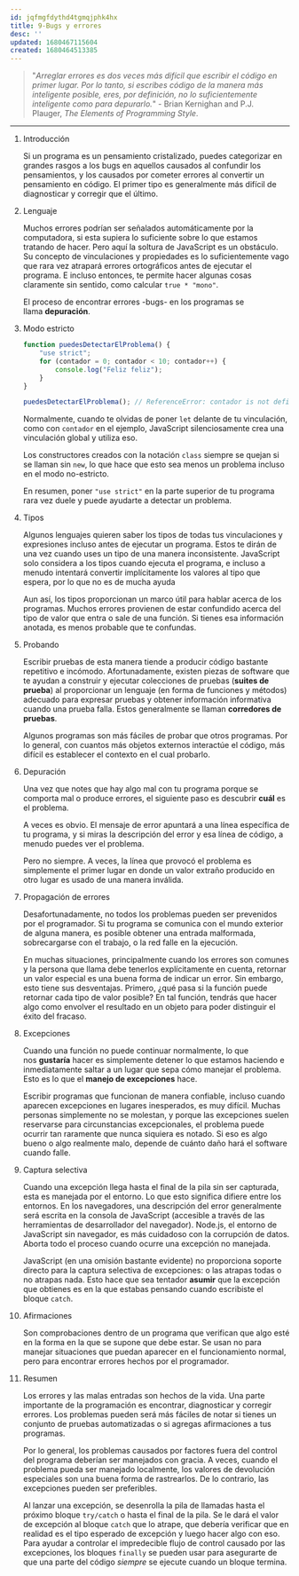 ```yaml
---
id: jqfmgfdythd4tgmqjphk4hx
title: 9-Bugs y errores
desc: ''
updated: 1680467115604
created: 1680464513385
---
```


> "*Arreglar errores es dos veces más difícil que escribir el código en primer lugar. Por lo tanto, si escribes código de la manera más inteligente posible, eres, por definición, no lo suficientemente inteligente como para depurarlo.*" - Brian Kernighan and P.J. Plauger, *The Elements of Programming Style*.

---

1. Introducción

    Si un programa es un pensamiento cristalizado, puedes categorizar en grandes rasgos a los bugs en aquellos causados al confundir los pensamientos, y los causados por cometer errores al convertir un pensamiento en código. El primer tipo es generalmente más difícil de diagnosticar y corregir que el último.

2. Lenguaje

    Muchos errores podrían ser señalados automáticamente por la computadora, si esta supiera lo suficiente sobre lo que estamos tratando de hacer. Pero aquí la soltura de JavaScript es un obstáculo. Su concepto de vinculaciones y propiedades es lo suficientemente vago que rara vez atrapará errores ortográficos antes de ejecutar el programa. E incluso entonces, te permite hacer algunas cosas claramente sin sentido, como calcular `true * "mono"`.

    El proceso de encontrar errores -bugs- en los programas se llama **depuración**.

3. Modo estricto

    ```javascript
    function puedesDetectarElProblema() {
        "use strict";
        for (contador = 0; contador < 10; contador++) {
            console.log("Feliz feliz");
        }
    }

    puedesDetectarElProblema(); // ReferenceError: contador is not defined
    ```

    Normalmente, cuando te olvidas de poner `let` delante de tu vinculación, como con `contador` en el ejemplo, JavaScript silenciosamente crea una vinculación global y utiliza eso.

    Los constructores creados con la notación `class` siempre se quejan si se llaman sin `new`, lo que hace que esto sea menos un problema incluso en el modo no-estricto.

    En resumen, poner `"use strict"` en la parte superior de tu programa rara vez duele y puede ayudarte a detectar un problema.

4. Tipos

    Algunos lenguajes quieren saber los tipos de todas tus vinculaciones y expresiones incluso antes de ejecutar un programa. Estos te dirán de una vez cuando uses un tipo de una manera inconsistente. JavaScript solo considera a los tipos cuando ejecuta el programa, e incluso a menudo intentará convertir implícitamente los valores al tipo que espera, por
    lo que no es de mucha ayuda

    Aun así, los tipos proporcionan un marco útil para hablar acerca de los programas. Muchos errores provienen de estar confundido acerca del tipo de valor que entra o sale de una función. Si tienes esa información anotada, es menos probable que te confundas.

5. Probando

    Escribir pruebas de esta manera tiende a producir código bastante repetitivo e incómodo. Afortunadamente, existen piezas de software que te ayudan a construir y ejecutar colecciones de pruebas (**suites de prueba**) al proporcionar un lenguaje (en forma de funciones y métodos) adecuado para expresar pruebas y obtener información informativa cuando una prueba falla. Estos generalmente se llaman **corredores de pruebas**.

    Algunos programas son más fáciles de probar que otros programas. Por lo general, con cuantos más objetos externos interactúe  el código, más difícil es establecer el contexto en el cual probarlo.

6. Depuración

    Una vez que notes que hay algo mal con tu programa porque se comporta mal o produce errores, el siguiente paso es descubrir **cuál** es el problema.

    A veces es obvio. El mensaje de error apuntará a una línea específica de tu programa, y si miras la descripción del error y esa línea de código, a menudo puedes ver el problema.

    Pero no siempre. A veces, la línea que provocó el problema es simplemente el primer lugar en donde un valor extraño producido en otro lugar es usado de una manera inválida.

7. Propagación de errores

    Desafortunadamente, no todos los problemas pueden ser prevenidos por el programador. Si tu programa se comunica con el mundo exterior de alguna manera, es posible obtener una entrada malformada, sobrecargarse con el trabajo, o la red falle en la ejecución.

    En muchas situaciones, principalmente cuando los errores son comunes y la persona que llama debe tenerlos explícitamente en cuenta, retornar un valor especial es una buena forma de indicar un error. Sin embargo, esto tiene sus desventajas. Primero, ¿qué pasa si la función puede retornar cada tipo de valor posible? En tal función, tendrás que hacer algo como envolver el resultado en un objeto para poder distinguir el éxito del fracaso.

8. Excepciones

    Cuando una función no puede continuar normalmente, lo que nos **gustaría** hacer es simplemente detener lo que estamos haciendo e inmediatamente saltar a un lugar que sepa cómo manejar el problema. Esto es lo que el **manejo de excepciones** hace.

    Escribir programas que funcionan de manera confiable, incluso cuando aparecen excepciones en lugares inesperados, es muy difícil. Muchas personas simplemente no se molestan, y porque las excepciones suelen reservarse para circunstancias excepcionales, el problema puede ocurrir tan raramente que nunca siquiera es notado. Si eso es algo bueno o algo realmente malo, depende de cuánto daño hará el software cuando falle.

9. Captura selectiva

    Cuando una excepción llega hasta el final de la pila sin ser capturada, esta es manejada por el entorno. Lo que esto significa difiere entre los entornos. En los navegadores, una descripción del error generalmente será escrita en la consola de JavaScript (accesible a través de las herramientas de desarrollador del navegador). Node.js, el entorno de JavaScript sin navegador, es más cuidadoso con la corrupción de datos. Aborta todo el proceso cuando ocurre una excepción no manejada.

    JavaScript (en una omisión bastante evidente) no proporciona soporte directo para la captura selectiva de excepciones: o las atrapas todas o no atrapas nada. Esto hace que sea tentador **asumir** que la excepción que obtienes es en la que estabas pensando cuando escribiste el bloque `catch`.

10. Afirmaciones

    Son comprobaciones dentro de un programa que verifican que algo esté en la forma en la que se supone que debe estar. Se usan no para manejar situaciones que puedan aparecer en el funcionamiento normal, pero para encontrar errores hechos por el programador.

11. Resumen

    Los errores y las malas entradas son hechos de la vida. Una parte importante de la programación es encontrar, diagnosticar y corregir errores. Los problemas pueden será más fáciles de notar si tienes un conjunto de pruebas automatizadas o si agregas afirmaciones a tus programas.

    Por lo general, los problemas causados por factores fuera del control del programa deberían ser manejados con gracia. A veces, cuando el problema pueda ser manejado localmente, los valores de devolución especiales son una buena forma de rastrearlos. De lo contrario, las excepciones pueden ser preferibles.

    Al lanzar una excepción, se desenrolla la pila de llamadas hasta el próximo bloque `try/catch` o hasta el final de la pila. Se le dará el valor de excepción al bloque `catch` que lo atrape, que debería verificar que en realidad es el tipo esperado de excepción y luego hacer algo con eso. Para ayudar a controlar el impredecible flujo de control causado por las excepciones, los bloques `finally` se pueden usar para asegurarte de que una parte del código *siempre* se ejecute cuando un bloque termina.